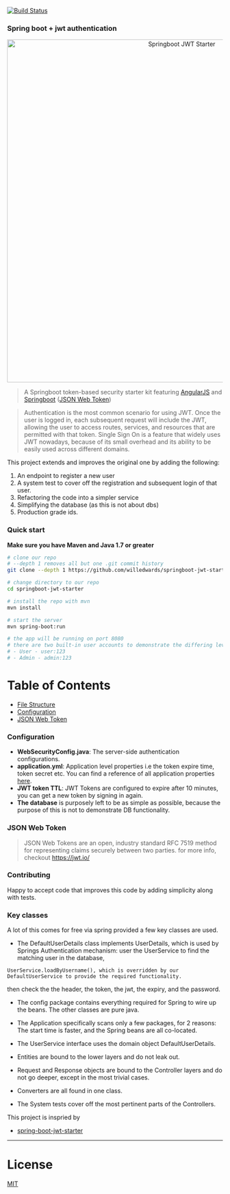 

[![Build Status](https://travis-ci.org/willedwards/springboot-jwt-starter.svg?branch=master)](https://travis-ci.org/willedwards/springboot-jwt-starter)
### Spring boot + jwt authentication

<p align="center">
    <img width="800" alt="Springboot JWT Starter" src="https://cloud.githubusercontent.com/assets/12819525/24693784/23c8af14-1994-11e7-9984-ebf612f740ec.png">
</p>


> A Springboot token-based security starter kit featuring [AngularJS](https://angularjs.org/) and [Springboot](https://projects.spring.io/spring-boot/) ([JSON Web Token](https://jwt.io/))

> Authentication is the most common scenario for using JWT. Once the user is logged in, each subsequent request will include the JWT, allowing the user to access routes, services, and resources that are permitted with that token. Single Sign On is a feature that widely uses JWT nowadays, because of its small overhead and its ability to be easily used across different domains.

This project extends and improves the original one by adding the following:
1) An endpoint to register a new user
2) A system test to cover off the registration and subsequent login of that user.
3) Refactoring the code into a simpler service
4) Simplifying the database (as this is not about dbs)
5) Production grade ids.


### Quick start
**Make sure you have Maven and Java 1.7 or greater**

```bash
# clone our repo
# --depth 1 removes all but one .git commit history
git clone --depth 1 https://github.com/willedwards/springboot-jwt-starter.git

# change directory to our repo
cd springboot-jwt-starter

# install the repo with mvn
mvn install

# start the server
mvn spring-boot:run

# the app will be running on port 8080
# there are two built-in user accounts to demonstrate the differing levels of access to the endpoints:
# - User - user:123
# - Admin - admin:123
```


# Table of Contents
* [File Structure](#file-structure)
* [Configuration](#configuration)
* [JSON Web Token](#json-web-token)

### Configuration
- **WebSecurityConfig.java**: The server-side authentication configurations.
- **application.yml**: Application level properties i.e the token expire time, token secret etc. You can find a reference of all application properties [here](http://docs.spring.io/spring-boot/docs/current/reference/html/common-application-properties.html).
- **JWT token TTL**: JWT Tokens are configured to expire after 10 minutes, you can get a new token by signing in again.
- **The database** is purposely left to be as simple as possible, because the purpose of this is not to demonstrate DB functionality.


### JSON Web Token
> JSON Web Tokens are an open, industry standard RFC 7519 method for representing claims securely between two parties.
for more info, checkout https://jwt.io/

### Contributing
Happy to accept code that improves this code by adding simplicity along with tests.

### Key classes

A lot of this comes for free via spring provided a few key classes are used.

- The DefaultUserDetails class implements UserDetails, which is used by Springs Authentication mechanism:
 user the UserService to find the matching user in the database, 
 
 ```
 UserService.loadByUsername(), which is overridden by our DefaultUserService to provide the required functionality.
 ```
 
 then check the the header, the token, the jwt, the expiry, and the password.
 
  
 - The config package contains everything required for Spring to wire up the beans. The other classes are pure java.
 - The Application specifically scans only a few packages, for 2 reasons: The start time is faster, and the Spring beans are all co-located.
 - The UserService interface uses the domain object DefaultUserDetails.
 - Entities are bound to the lower layers and do not leak out.
 - Request and Response objects are bound to the Controller layers and do not go deeper, except in the most trivial cases.
 - Converters are all found in one class.
 
 - The System tests cover off the most pertinent parts of the Controllers. 


This project is inspried by
- [spring-boot-jwt-starter](https://github.com/bfwg/springboot-jwt-starter)

___

# License
 [MIT](/LICENSE)

